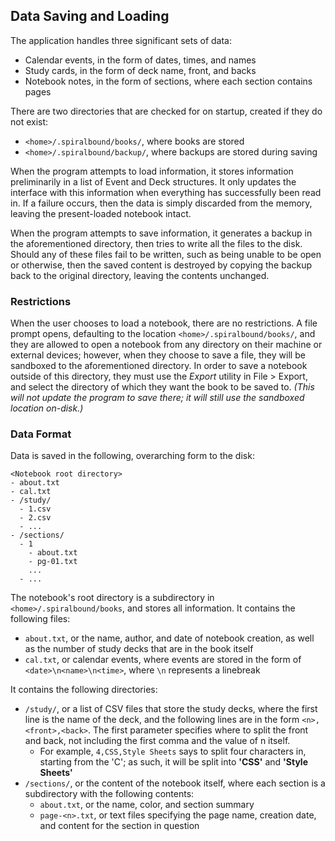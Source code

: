 ## Data Saving and Loading
The application handles three significant sets of data:
- Calendar events, in the form of dates, times, and names
- Study cards, in the form of deck name, front, and backs
- Notebook notes, in the form of sections, where each section contains pages

There are two directories that are checked for on startup, created if they do not exist:
- `<home>/.spiralbound/books/`, where books are stored
- `<home>/.spiralbound/backup/`, where backups are stored during saving

When the program attempts to load information, it stores information preliminarily in a list of Event and Deck structures. It only updates the interface with this information when everything has successfully been read in. If a failure occurs, then the data is simply discarded from the memory, leaving the present-loaded notebook intact.

When the program attempts to save information, it generates a backup in the aforementioned directory, then tries to write all the files to the disk. Should any of these files fail to be written, such as being unable to be open or otherwise, then the saved content is destroyed by copying the backup back to the original directory, leaving the contents unchanged.

### Restrictions
When the user chooses to load a notebook, there are no restrictions. A file prompt opens, defaulting to the location `<home>/.spiralbound/books/`, and they are allowed to open a notebook from any directory on their machine or external devices; however, when they choose to save a file, they will be sandboxed to the aforementioned directory. In order to save a notebook outside of this directory, they must use the _Export_ utility in File > Export, and select the directory of which they want the book to be saved to. _(This will not update the program to save there; it will still use the sandboxed location on-disk.)_

### Data Format
Data is saved in the following, overarching form to the disk:
```
<Notebook root directory>
- about.txt
- cal.txt
- /study/
  - 1.csv
  - 2.csv
  - ...
- /sections/
  - 1
    - about.txt
    - pg-01.txt
    ...
  - ...
```
The notebook's root directory is a subdirectory in `<home>/.spiralbound/books`, and stores all information. It contains the following files:
- `about.txt`, or the name, author, and date of notebook creation, as well as the number of study decks that are in the book itself
- `cal.txt`, or calendar events, where events are stored in the form of `<date>\n<name>\n<time>`, where `\n` represents a linebreak

It contains the following directories:
- `/study/`, or a list of CSV files that store the study decks, where the first line is the name of the deck, and the following lines are in the form `<n>,<front>,<back>`. The first parameter specifies where to split the front and back, not including the first comma and the value of n itself.
  - For example, `4,CSS,Style Sheets` says to split four characters in, starting from the 'C'; as such, it will be split into **'CSS'** and **'Style Sheets'**
- `/sections/`, or the content of the notebook itself, where each section is a subdirectory with the following contents:
  - `about.txt`, or the name, color, and section summary
  - `page-<n>.txt`, or text files specifying the page name, creation date, and content for the section in question